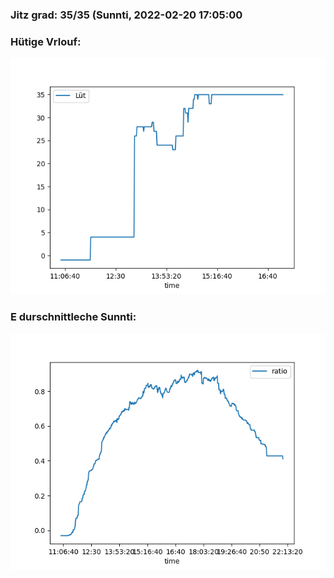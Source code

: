 ### Jitz grad: 35/35 (Sunnti, 2022-02-20 17:05:00

### Hütige Vrlouf:
![Graph](Today.png)

### E durschnittleche Sunnti:
![Graph](Sunnti.png)